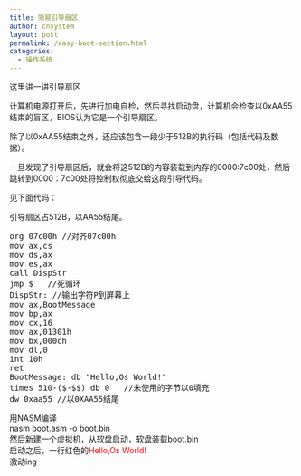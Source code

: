 ```yaml
---
title: 简易引导扇区
author: cnsystem
layout: post
permalink: /easy-boot-section.html
categories:
  - 操作系统
---
```

这里讲一讲引导扇区

计算机电源打开后，先进行加电自检，然后寻找启动盘，计算机会检查以0xAA55结束的盲区，BIOS认为它是一个引导扇区。

除了以0xAA55结束之外，还应该包含一段少于512B的执行码（包括代码及数据）。

一旦发现了引导扇区后，就会将这512B的内容装载到内存的0000:7c00处，然后跳转到0000：7c00处将控制权彻底交给这段引导代码。

见下面代码：

<div class="cnblogs_code">
  引导扇区占512B，以AA55结尾。</p> 
  
  <pre class="brush:bash">org 07c00h //对齐07c00h
mov ax,cs
mov ds,ax
mov es,ax
call DispStr
jmp $   //死循环
DispStr: //输出字符P到屏幕上
mov ax,BootMessage
mov bp,ax
mov cx,16
mov ax,01301h
mov bx,000ch
mov dl,0
int 10h
ret
BootMessage: db "Hello,Os World!"
times 510-($-$$) db 0   //未使用的字节以0填充
dw 0xaa55 //以0XAA55结尾</pre>
</div>

用NASM编译  
nasm boot.asm -o boot.bin  
然后新建一个虚拟机，从软盘启动，软盘装载boot.bin  
启动之后，一行红色的<span style="background-color: #ffffff; color: #ff0000;">Hello,Os World!</span>  
激动ing